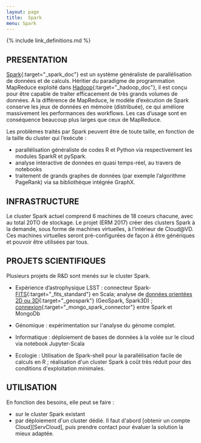 ```yaml
---
layout: page
title:  Spark
menu: Spark
---
```


{% include link_definitions.md %}

## PRESENTATION

[Spark](http://spark.apache.org){:target="_spark_doc"} est un système généraliste de parallélisation de données et de calculs.
 Héritier du paradigme de programmation MapReduce exploité dans [Hadoop](http://hadoop.apache.org){:target="_hadoop_doc"}, il est conçu pour être capable de traiter efficacement de très grands volumes de données.
A la différence de MapReduce, le  modèle d’exécution 
de Spark conserve les jeux de données en mémoire (distribuée), ce qui améliore massivement les performances des workflows. 
Les cas d’usage sont en conséquence beaucoup plus larges que ceux de MapReduce.

Les problèmes traités par Spark peuvent être de toute taille, en fonction de la taille du cluster qui l’exécute :

* parallélisation généraliste de codes R et Python via respectivement les modules SparkR et pySpark. 
* analyse interactive de données en quasi temps-réel, au travers de notebooks
* traitement de grands graphes de données (par exemple l’algorithme PageRank) via sa bibliothèque intégrée GraphX.

## INFRASTRUCTURE
Le cluster Spark actuel comprend 6 machines de 18 coeurs chacune, avec au total 20TO de stockage. Le projet (ERM 2017) créer des clusters Spark à la demande, 
sous forme de machines virtuelles, à l’intérieur de Cloud@VD. Ces machines
virtuelles seront pré-configurées de façon à être génériques et pouvoir être 
utilisées par tous.

## PROJETS SCIENTIFIQUES
Plusieurs projets de R&D sont menés sur le cluster Spark.

* Expérience d’astrophysique LSST :
connecteur Spark-[FITS](https://fits.gsfc.nasa.gov){:target="_fits_standard"} en Scala; analyse de
[données orientées 2D ou 3D](http://geospark.datasyslab.org/){:target="_geospark"} (GeoSpark, Spark3D)
; [connexion](https://www.mongodb.com/products/spark-connector){:target="_mongo_spark_connector"} entre Spark et
MongoDb

* Génomique : expérimentation sur l'analyse du génome complet.

* Informatique : déploiement de bases de données à la volée sur le
cloud via notebook Jupyter-Scala

* Ecologie : Utilisation de Spark-shell pour la parallélisation facile 
de calculs en R ; réalisation d'un cluster Spark à coût très réduit pour des conditions d'exploitation minimales.

## UTILISATION
En fonction des besoins, elle peut se faire :
* sur le cluster Spark existant
* par déploiement d'un cluster dédié.
Il faut d'abord [obtenir un compte Cloud][ServCloud], puis prendre contact pour évaluer la solution la mieux adaptée.

